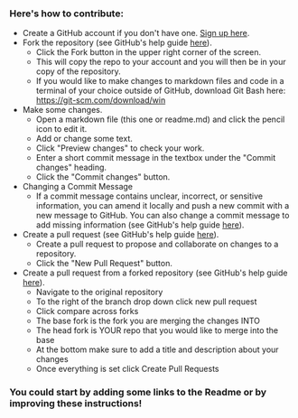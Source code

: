 ### Here's how to contribute:
* Create a GitHub account if you don't have one. <a href="https://github.com/signup">Sign up here</a>.
* Fork the repository (see GitHub's help guide <a href="https://help.github.com/articles/fork-a-repo/">here</a>).
  * Click the Fork button in the upper right corner of the screen.
  * This will copy the repo to your account and you will then be in your copy of the repository.
  * If you would like to make changes to markdown files and code in a terminal of your choice outside of GitHub, download Git Bash here: https://git-scm.com/download/win
* Make some changes.
  * Open a markdown file (this one or readme.md) and click the pencil icon to edit it.
  * Add or change some text.
  * Click "Preview changes" to check your work.
  * Enter a short commit message in the textbox under the "Commit changes" heading.
  * Click the "Commit changes" button.
* Changing a Commit Message
  * If a commit message contains unclear, incorrect, or sensitive information, you can amend it locally and push a new commit with a new message to GitHub. You can also     change a commit message to add missing information (see GitHub's help guide <a href="https://docs.github.com/en/pull-requests/committing-changes-to-your-project/creating-and-editing-commits/changing-a-commit-message">here</a>).
* Create a pull request (see GitHub's help guide <a href="https://help.github.com/articles/using-pull-requests/">here</a>).
  * Create a pull request to propose and collaborate on changes to a repository.
  * Click the "New Pull Request" button.
* Create a pull request from a forked repository (see GitHub's help guide <a href="https://help.github.com/en/articles/creating-a-pull-request-from-a-fork">here</a>).
  * Navigate to the original repository
  * To the right of the branch drop down click new pull request
  * Click compare across forks
  * The base fork is the fork you are merging the changes INTO
  * The head fork is YOUR repo that you would like to merge into the base
  * At the bottom make sure to add a title and description about your changes
  * Once everything is set click Create Pull Requests

### You could start by adding some links to the Readme or by improving these instructions!
